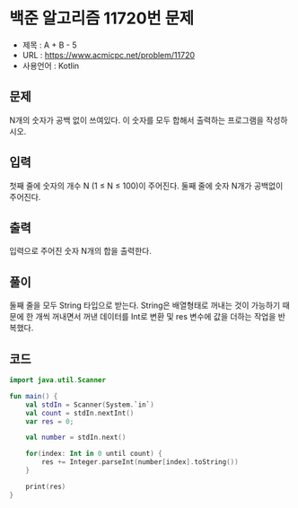 # 백준 알고리즘 11720번 문제
* 제목 : A + B - 5
* URL : https://www.acmicpc.net/problem/11720  
* 사용언어 : Kotlin

## 문제  
N개의 숫자가 공백 없이 쓰여있다. 이 숫자를 모두 합해서 출력하는 프로그램을 작성하시오.

## 입력
첫째 줄에 숫자의 개수 N (1 ≤ N ≤ 100)이 주어진다. 둘째 줄에 숫자 N개가 공백없이 주어진다.

## 출력
입력으로 주어진 숫자 N개의 합을 출력한다.

## 풀이
둘째 줄을 모두 String 타입으로 받는다. String은 배열형태로 꺼내는 것이 가능하기 때문에 한 개씩 꺼내면서 꺼낸 데이터를 Int로 변환 및 res 변수에 값을 더하는 작업을 반복했다.

## 코드 
```kotlin
import java.util.Scanner

fun main() {
    val stdIn = Scanner(System.`in`)
    val count = stdIn.nextInt()
    var res = 0;

    val number = stdIn.next()

    for(index: Int in 0 until count) {
        res += Integer.parseInt(number[index].toString())
    }

    print(res)
}
```